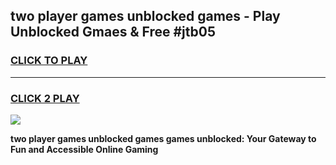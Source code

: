 
## two player games unblocked games - Play Unblocked Gmaes & Free #jtb05
<h3>
<a href="https://news.freeplayer.one?title=two_player_games_unblocked_games&ref=03M">CLICK TO PLAY</a></h3>
<hr>

<h3>
<a href="https://news.freeplayer.one?title=two_player_games_unblocked_games&ref=03M">CLICK 2 PLAY</a>
  
</h3>

<a href="https://news.freeplayer.one?title=two_player_games_unblocked_games&ref=03M"><img src="https://clearcache.store/games.png"></a>


**two player games unblocked games games unblocked: Your Gateway to Fun and Accessible Online Gaming**
